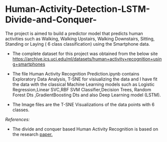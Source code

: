 # Human-Activity-Detection-LSTM-Divide-and-Conquer-
The project is aimed to build a predictor model that predicts human activities such as Walking, Walking Upstairs, Walking Downstairs, Sitting, Standing or Laying ( 6 class classification) using the Smartphone data.

* The complete dataset for this project was obtained from the below site
https://archive.ics.uci.edu/ml/datasets/human+activity+recognition+using+smartphones

* The file Human Activity Recognition Prediction.ipynb contains Exploratory Data Analysis, T-SNE for visiualizing the data and I have fit the data with the classical Machine Learning models such as Logistic Regression,Linear SVC,RBF SVM Classifier,Decision Trees, Random Forest Dts ,GradientBoosting Dts and also Deep Learning model (LSTM). 

* The Image files are the T-SNE Visualizations of the data points with 6 classes.





<em>References:</em>

* The divide and conquer based Human Activity Recognition is based on the research <a href="https://www.researchgate.net/publication/324224939_Divide_and_Conquer-Based_1D_CNN_Human_Activity_Recognition_Using_Test_Data_Sharpening">paper.</a>
